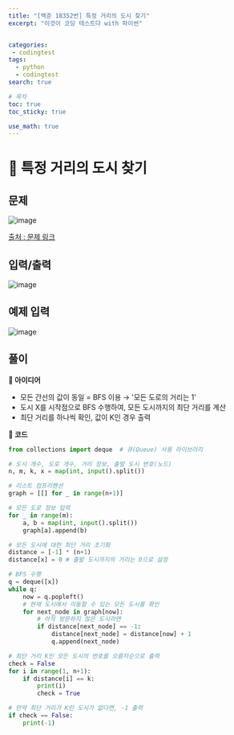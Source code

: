 ```yaml
---
title: "[백준 18352번] 특정 거리의 도시 찾기"
excerpt: "이것이 코딩 테스트다 with 파이썬"


categories:
 - codingtest
tags:
  - python
  - codingtest
search: true

# 목차
toc: true  
toc_sticky: true 

use_math: true
---
```

# 🦥 특정 거리의 도시 찾기

## 문제
![image](https://github.com/user-attachments/assets/29cb3675-7529-42ff-8209-f39fcc0d1e9e)

[출처 : 문제 링크](https://www.acmicpc.net/problem/18352)

## 입력/출력
![image](https://github.com/user-attachments/assets/96b0f6d8-953f-46b4-a786-559d6580b6bd)

## 예제 입력
![image](https://github.com/user-attachments/assets/c0c874ec-7cc6-4231-9162-ea64dbab5e23)

## 풀이
**🔎 아이디어**
- 모든 간선의 값이 동일 = BFS 이용 → '모든 도로의 거리는 1'
- 도시 X를 시작점으로 BFS 수행하여, 모든 도시까지의 최단 거리를 계산
- 최단 거리를 하나씩 확인, 값이 K인 경우 출력

**🔎 코드**
```python
from collections import deque  # 큐(Queue) 사용 라이브러리

# 도시 개수, 도로 개수, 거리 정보, 출발 도시 번호(노드)
n, m, k, x = map(int, input().split())

# 리스트 컴프리헨션
graph = [[] for _ in range(n+1)] 

# 모든 도로 정보 입력
for _ in range(m):
    a, b = map(int, input().split())
    graph[a].append(b)

# 모든 도시에 대한 최단 거리 초기화
distance = [-1] * (n+1)
distance[x] = 0 # 출발 도시까지의 거리는 0으로 설정

# BFS 수행
q = deque([x])
while q:
    now = q.popleft()
    # 현재 도시에서 이동할 수 있는 모든 도시를 확인
    for next_node in graph[now]:
        # 아직 방문하지 않은 도시라면
        if distance[next_node] == -1:
            distance[next_node] = distance[now] + 1
            q.append(next_node)

# 최단 거리 K인 모든 도시의 번호를 오름차순으로 출력
check = False
for i in range(1, n+1):
    if distance[i] == k:
        print(i)
        check = True

# 만약 최단 거리가 K인 도시가 없다면, -1 출력
if check == False:
    print(-1)
```